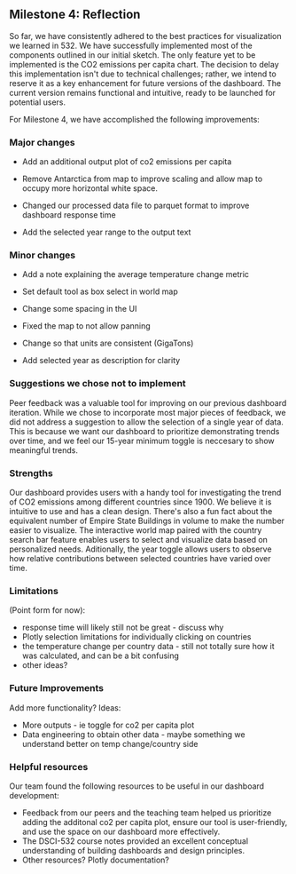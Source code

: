 ## Milestone 4: Reflection

So far, we have consistently adhered to the best practices for visualization we learned in 532. We have successfully implemented most of the components outlined in our initial sketch. The only feature yet to be implemented is the CO2 emissions per capita chart. The decision to delay this implementation isn't due to technical challenges; rather, we intend to reserve it as a key enhancement for future versions of the dashboard. The current version remains functional and intuitive, ready to be launched for potential users.

For Milestone 4, we have accomplished the following improvements:

### Major changes

- Add an additional output plot of co2 emissions per capita

- Remove Antarctica from map to improve scaling and allow map to occupy more horizontal white space.

- Changed our processed data file to parquet format to improve dashboard response time

- Add the selected year range to the output text

### Minor changes

- Add a note explaining the average temperature change metric

- Set default tool as box select in world map

- Change some spacing in the UI

- Fixed the map to not allow panning

- Change so that units are consistent (GigaTons)

- Add selected year as description for clarity
### Suggestions we chose not to implement
Peer feedback was a valuable tool for improving on our previous dashboard iteration. While we chose to incorporate most major pieces of feedback, we did not address a suggestion to allow the selection of a single year of data. This is because we want our dashboard to prioritize demonstrating trends over time, and we feel our 15-year minimum toggle is neccesary to show meaningful trends.


### Strengths

Our dashboard provides users with a handy tool for investigating the trend of CO2 emissions among different countries since 1900. We believe it is intuitive to use and has a clean design. There's also a fun fact about the equivalent number of Empire State Buildings in volume to make the number easier to visualize. The interactive world map paired with the country search bar feature enables users to select and visualize data based on personalized needs. Aditionally, the year toggle allows users to observe how relative contributions between selected countries have varied over time.


### Limitations

(Point form for now):
- response time will likely still not be great - discuss why
- Plotly selection limitations for individually clicking on countries
- the temperature change per country data - still not totally sure how it was calculated, and can be a bit confusing
- other ideas?

### Future Improvements

Add more functionality? Ideas:
- More outputs - ie toggle for co2 per capita plot
- Data engineering to obtain other data - maybe something we understand better on temp change/country side


### Helpful resources
Our team found the following resources to be useful in our dashboard development:
- Feedback from our peers and the teaching team helped us prioritize adding the additonal co2 per capita plot, ensure our tool is user-friendly, and use the space on our dashboard more effectively.
- The DSCI-532 course notes provided an excellent conceptual understanding of building dashboards and design principles.
- Other resources? Plotly documentation?